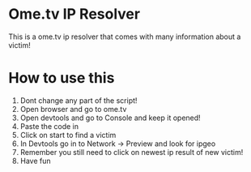 # Ome.tv IP Resolver
This is a ome.tv ip resolver that comes with many information about a victim!


# How to use this
1. Dont change any part of the script!
2. Open browser and go to ome.tv
3. Open devtools and go to Console and keep it opened!
4. Paste the code in
5. Click on start to find a victim
6. In Devtools go in to Network -> Preview and look for ipgeo
7. Remember you still need to click on newest ip result of new victim!
8. Have fun

